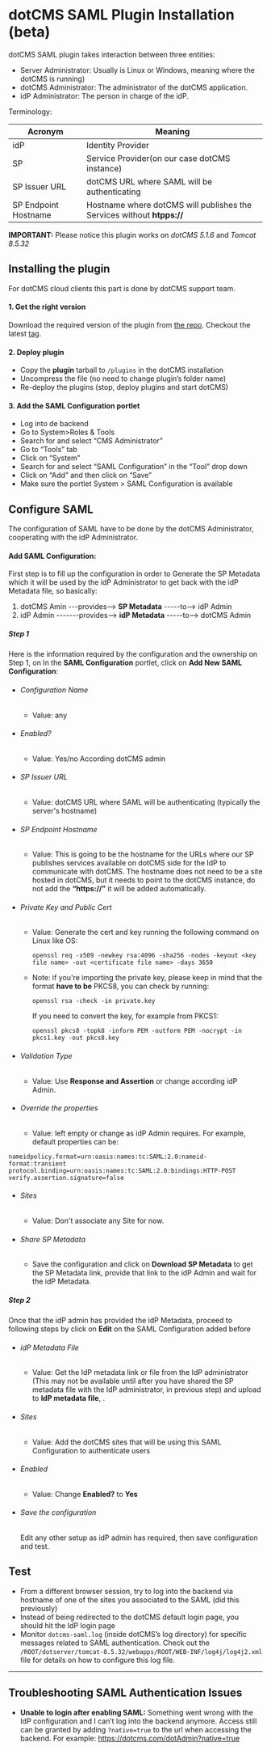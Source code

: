 # dotCMS SAML Plugin Installation (beta)

dotCMS SAML plugin takes interaction between three entities:
- Server Administrator: Usually is Linux or Windows, meaning where the dotCMS is running)
- dotCMS Administrator: The administrator of the dotCMS application.
- idP Administrator: The person in charge of the idP.

Terminology:

| Acronym 				| Meaning 																	|
|-----------------------|---------------------------------------------------------------------------|
| idP					| Identity Provider															|
| SP					| Service Provider(on our case dotCMS instance)								|
| SP Issuer URL			| dotCMS URL where SAML will be authenticating								|
| SP Endpoint Hostname	| Hostname where dotCMS will publishes the Services without **htpps://**	|

**IMPORTANT:** Please notice this plugin works on *dotCMS 5.1.6* and *Tomcat 8.5.32*

## Installing the plugin
For dotCMS cloud clients this part is done by dotCMS support team.
#### 1. Get the right version
Download the required version of the plugin from [the repo](https://github.com/dotCMS/plugin-com.dotcms.dotsaml). Checkout the latest [tag](https://github.com/dotCMS/plugin-com.dotcms.dotsaml/tree/5.x).

#### 2. Deploy plugin
* Copy the **plugin** tarball to `/plugins` in the dotCMS installation
* Uncompress the file (no need to change plugin’s folder name)
* Re-deploy the plugins (stop, deploy plugins and start dotCMS)

#### 3. Add the SAML Configuration portlet
* Log into de backend
* Go to System>Roles & Tools
* Search for and select “CMS Administrator”
* Go to “Tools” tab
* Click on “System”
* Search for and select “SAML Configuration” in the “Tool” drop down
* Click on “Add” and then click on “Save”
* Make sure the portlet System > SAML Configuration is available

## Configure SAML

The configuration of SAML have to be done by the dotCMS Administrator, cooperating with the idP Administrator.

#### Add SAML Configuration:

First step is to fill up the configuration in order to Generate the SP Metadata which it will be used by the idP Administrator to get back with the idP Metadata file, so basically:
1. dotCMS Amin ---provides--> **SP Metadata** -----to--> idP Admin
2. idP Admin -------provides--> **idP Metadata** -----to--> dotCMS Admin

##### Step 1
Here is the information required by the configuration and the ownership on Step 1, on In the **SAML Configuration** portlet, click on **Add New SAML Configuration**:

+ ###### Configuration Name
	- Value: any

+ ###### Enabled?
	- Value: Yes/no According dotCMS admin

+ ###### SP Issuer URL
	- Value: dotCMS URL where SAML will be authenticating (typically the server's hostname)

+ ###### SP Endpoint Hostname
	- Value: This is going to be the hostname for the URLs where our SP publishes services available on dotCMS side for the IdP to communicate with dotCMS. The hostname does not need to be a site hosted in dotCMS, but it needs to point to the dotCMS instance, do not add the **“https://”** it will be added automatically. 

+ ###### Private Key and Public Cert
	- Value: Generate the cert and key running the following command on Linux like OS: 

		`openssl req -x509 -newkey rsa:4096 -sha256 -nodes -keyout <key file name> -out <certificate file name> -days 3650`
	- Note: if you're importing the private key, please keep in mind that the format **have to be** PKCS8, you can check by running:
		
		`openssl rsa -check -in private.key`
		
		If you need to convert the key, for example from PKCS1:
	
		`openssl pkcs8 -topk8 -inform PEM -outform PEM -nocrypt -in pkcs1.key -out pkcs8.key`

+ ###### Validation Type
	- Value: Use **Response and Assertion** or change according idP Admin.

+ ###### Override the properties
	- Value: left empty or change as idP Admin requires. For example, default properties can be:
```
nameidpolicy.format=urn:oasis:names:tc:SAML:2.0:nameid-format:transient
protocol.binding=urn:oasis:names:tc:SAML:2.0:bindings:HTTP-POST
verify.assertion.signature=false
```

+ ###### Sites
	- Value: Don't associate any Site for now.

+ ###### Share SP Metadata
	- Save the configuration and click on **Download SP Metadata** to get the SP Metadata link, provide that link to the idP Admin and wait for the idP Metadata.


##### Step 2
Once that the idP admin has provided the idP Metadata, proceed to following steps by click on **Edit** on the SAML Configuration added before

+ ###### idP Metadata File
	- Value: Get the IdP metadata link or file from the IdP administrator (This may not be available until after you have shared the SP metadata file with the IdP administrator, in previous step) and upload to **IdP metadata file**, .

+ ###### Sites
	- Value: Add the dotCMS sites that will be using this SAML Configuration to authenticate users

+ ###### Enabled
	- Value: Change **Enabled?** to **Yes**

+ ###### Save the configuration
	Edit any other setup as idP admin has required, then save configuration and test.

## Test
* From a different browser session, try to log into the backend via hostname of one of the sites you associated to the SAML (did this previously)
* Instead of being redirected to the dotCMS default login page, you should hit the IdP login page
* Monitor `dotcms-saml.log` (inside dotCMS’s log directory) for specific messages related to SAML authentication. Check out the `/ROOT/dotserver/tomcat-8.5.32/webapps/ROOT/WEB-INF/log4j/log4j2.xml` file for details on how to configure this log file.

---

## Troubleshooting SAML Authentication Issues  
- **Unable to login after enabling SAML:** Something went wrong with the IdP configuration and I can’t log into the backend anymore. Access still can be granted by adding `?native=true` to the url when accessing the backend. For example: https://dotcms.com/dotAdmin?native=true
